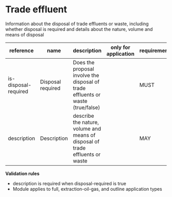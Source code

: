 # Trade effluent

Information about the disposal of trade effluents or waste, including whether 
disposal is required and details about the nature, volume and means of disposal


| reference | name | description | only for application | requirement | notes |
| --- | --- | --- | --- | --- | --- |
| is-disposal-required | Disposal required | Does the proposal involve the disposal of trade effluents or waste (true/false) |  | MUST |  |
| description | Description | describe the nature, volume and means of disposal of trade effluents or waste |  | MAY | Rule: is a MUST if `disposal-required` is `True` |

**Validation rules**

- description is required when disposal-required is true
- Module applies to full, extraction-oil-gas, and outline application types